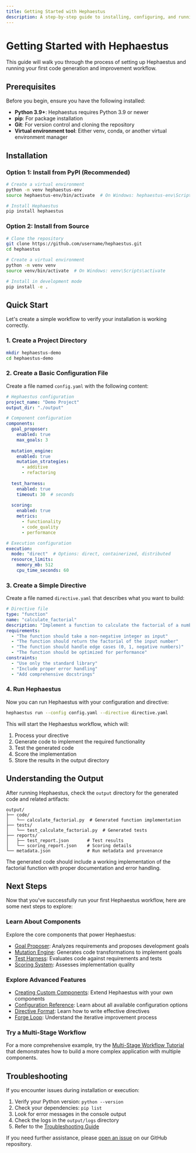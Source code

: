```yaml
---
title: Getting Started with Hephaestus
description: A step-by-step guide to installing, configuring, and running your first Hephaestus workflow
---
```


# Getting Started with Hephaestus

This guide will walk you through the process of setting up Hephaestus and running your first code generation and improvement workflow.

## Prerequisites

Before you begin, ensure you have the following installed:

- **Python 3.9+**: Hephaestus requires Python 3.9 or newer
- **pip**: For package installation
- **Git**: For version control and cloning the repository
- **Virtual environment tool**: Either venv, conda, or another virtual environment manager

## Installation

### Option 1: Install from PyPI (Recommended)

```bash
# Create a virtual environment
python -m venv hephaestus-env
source hephaestus-env/bin/activate  # On Windows: hephaestus-env\Scripts\activate

# Install Hephaestus
pip install hephaestus
```

### Option 2: Install from Source

```bash
# Clone the repository
git clone https://github.com/username/hephaestus.git
cd hephaestus

# Create a virtual environment
python -m venv venv
source venv/bin/activate  # On Windows: venv\Scripts\activate

# Install in development mode
pip install -e .
```

## Quick Start

Let's create a simple workflow to verify your installation is working correctly.

### 1. Create a Project Directory

```bash
mkdir hephaestus-demo
cd hephaestus-demo
```

### 2. Create a Basic Configuration File

Create a file named `config.yaml` with the following content:

```yaml
# Hephaestus configuration
project_name: "Demo Project"
output_dir: "./output"

# Component configuration
components:
  goal_proposer:
    enabled: true
    max_goals: 3
  
  mutation_engine:
    enabled: true
    mutation_strategies:
      - additive
      - refactoring
  
  test_harness:
    enabled: true
    timeout: 30  # seconds
  
  scoring:
    enabled: true
    metrics:
      - functionality
      - code_quality
      - performance

# Execution configuration
execution:
  mode: "direct"  # Options: direct, containerized, distributed
  resource_limits:
    memory_mb: 512
    cpu_time_seconds: 60
```

### 3. Create a Simple Directive

Create a file named `directive.yaml` that describes what you want to build:

```yaml
# Directive file
type: "function"
name: "calculate_factorial"
description: "Implement a function to calculate the factorial of a number"
requirements:
  - "The function should take a non-negative integer as input"
  - "The function should return the factorial of the input number"
  - "The function should handle edge cases (0, 1, negative numbers)"
  - "The function should be optimized for performance"
constraints:
  - "Use only the standard library"
  - "Include proper error handling"
  - "Add comprehensive docstrings"
```

### 4. Run Hephaestus

Now you can run Hephaestus with your configuration and directive:

```bash
hephaestus run --config config.yaml --directive directive.yaml
```

This will start the Hephaestus workflow, which will:
1. Process your directive
2. Generate code to implement the required functionality
3. Test the generated code
4. Score the implementation
5. Store the results in the output directory

## Understanding the Output

After running Hephaestus, check the `output` directory for the generated code and related artifacts:

```
output/
├── code/
│   └── calculate_factorial.py  # Generated function implementation
├── tests/
│   └── test_calculate_factorial.py  # Generated tests
├── reports/
│   ├── test_report.json       # Test results
│   └── scoring_report.json    # Scoring details
└── metadata.json              # Run metadata and provenance
```

The generated code should include a working implementation of the factorial function with proper documentation and error handling.

## Next Steps

Now that you've successfully run your first Hephaestus workflow, here are some next steps to explore:

### Learn About Components

Explore the core components that power Hephaestus:
- [Goal Proposer](../components/goal_proposer.md): Analyzes requirements and proposes development goals
- [Mutation Engine](../components/mutation.md): Generates code transformations to implement goals
- [Test Harness](../components/test_harness.md): Evaluates code against requirements and tests
- [Scoring System](../components/scoring.md): Assesses implementation quality

### Explore Advanced Features

- [Creating Custom Components](creating-components.md): Extend Hephaestus with your own components
- [Configuration Reference](../reference/configuration.md): Learn about all available configuration options
- [Directive Format](../components/directive_format.md): Learn how to write effective directives
- [Forge Loop](../components/forge_loop.md): Understand the iterative improvement process

### Try a Multi-Stage Workflow

For a more comprehensive example, try the [Multi-Stage Workflow Tutorial](multi-stage-workflow.md) that demonstrates how to build a more complex application with multiple components.

## Troubleshooting

If you encounter issues during installation or execution:

1. Verify your Python version: `python --version`
2. Check your dependencies: `pip list`
3. Look for error messages in the console output
4. Check the logs in the `output/logs` directory
5. Refer to the [Troubleshooting Guide](./troubleshooting.md)

If you need further assistance, please [open an issue](https://github.com/username/hephaestus/issues) on our GitHub repository. 